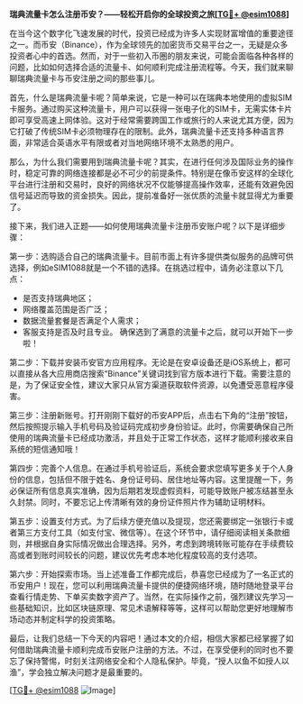**瑞典流量卡怎么注册币安？——轻松开启你的全球投资之旅[[TG💪+ @esim1088](https://t.me/s/esim1088)]**

在当今这个数字化飞速发展的时代，投资已经成为许多人实现财富增值的重要途径之一。而币安（Binance），作为全球领先的加密货币交易平台之一，无疑是众多投资者心中的首选。然而，对于一些初入币圈的朋友来说，可能会面临各种各样的问题，比如如何选择合适的流量卡、如何顺利完成注册流程等。今天，我们就来聊聊瑞典流量卡与币安注册之间的那些事儿。

首先，什么是瑞典流量卡呢？简单来说，它是一种可以在瑞典本地使用的虚拟SIM卡服务。通过购买这种流量卡，用户可以获得一张电子化的SIM卡，无需实体卡片即可享受高速上网体验。这对于经常需要跨国工作或旅行的人来说尤其方便，因为它打破了传统SIM卡必须物理存在的限制。此外，瑞典流量卡还支持多种语言界面，非常适合英语水平有限或者对当地网络环境不太熟悉的用户。

那么，为什么我们需要用到瑞典流量卡呢？其实，在进行任何涉及国际业务的操作时，稳定可靠的网络连接都是必不可少的前提条件。特别是在像币安这样的全球化平台进行注册和交易时，良好的网络状况不仅能够提高操作效率，还能有效避免因信号延迟而导致的资金损失。因此，提前准备好一张优质的流量卡就显得尤为重要了。

接下来，我们进入正题——如何使用瑞典流量卡注册币安账户呢？以下是详细步骤：

第一步：选购适合自己的瑞典流量卡。目前市面上有许多提供类似服务的品牌可供选择，例如eSIM1088就是一个不错的选择。在挑选过程中，请务必注意以下几点：
- 是否支持瑞典地区；
- 网络覆盖范围是否广泛；
- 数据流量套餐是否满足个人需求；
- 客服支持是否及时且专业。
确保选到了满意的流量卡之后，就可以开始下一步啦！

第二步：下载并安装币安官方应用程序。无论是在安卓设备还是iOS系统上，都可以直接从各大应用商店搜索“Binance”关键词找到官方版本进行下载。需要注意的是，为了保证安全性，建议大家只从官方渠道获取软件资源，以免遭受恶意程序侵害。

第三步：注册新账号。打开刚刚下载好的币安APP后，点击右下角的“注册”按钮，然后按照提示输入手机号码及验证码完成初步身份验证。此时，你需要确保自己所使用的瑞典流量卡已经成功激活，并且处于正常工作状态，这样才能顺利接收来自系统的短信通知哦！

第四步：完善个人信息。在通过手机号验证后，系统会要求您填写更多关于个人身份的信息，包括但不限于姓名、身份证号码、居住地址等内容。这里提醒一下，务必保证所有信息真实准确，因为后期若发现虚假资料，可能导致账户被冻结甚至永久封禁。同时，不要忘记上传清晰有效的身份证件照片作为辅助证明材料。

第五步：设置支付方式。为了后续方便充值以及提现，您还需要绑定一张银行卡或者第三方支付工具（如支付宝、微信等）。在这个环节中，请仔细阅读相关条款细则，并根据自身实际情况做出合理选择。另外，考虑到跨境转账可能存在手续费较高或者到账时间较长的问题，建议优先考虑本地化程度较高的支付选项。

第六步：开始探索市场。当上述准备工作都完成后，恭喜您已经成为了一名正式的币安用户！现在，您可以利用瑞典流量卡提供的便捷网络环境，随时随地登录平台查看行情走势、下单买卖数字资产了。当然，在实际操作之前，强烈建议先学习一些基础知识，比如区块链原理、常见术语解释等等，这样可以帮助您更好地理解市场动态并制定科学的投资策略。

最后，让我们总结一下今天的内容吧！通过本文的介绍，相信大家都已经掌握了如何借助瑞典流量卡顺利完成币安账户注册的方法。不过，在享受便利的同时也不要忘了保持警惕，时刻关注网络安全和个人隐私保护。毕竟，“授人以鱼不如授人以渔”，学会独立解决问题才是最重要的。

[[TG💪+ @esim1088](https://t.me/s/esim1088) ![Image](https://i.postimg.cc/4NQfJmqS/Snipaste-2025-05-13-00-14-12.png)]